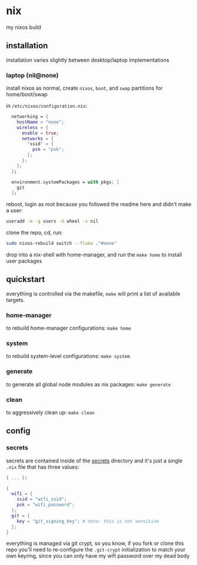 # nix

my nixos build

## installation

installation varies slightly between desktop/laptop implementations

### laptop (nil@none)

install nixos as normal, create `nixos`, `boot`, and `swap` partitions for home/boot/swap

in `/etc/nixos/configuration.nix`:

```nix
  networking = {
    hostName = "none";
    wireless = {
      enable = true;
      networks = {
        "ssid" = {
          psk = "psk";
        };
      };
    };
  };

  environment.systemPackages = with pkgs; [
    git
  ];
```

reboot, login as root because you followed the readme here and didn't make a user:

```bash
useradd -m -g users -G wheel -s nil
```

clone the repo, cd, run:

```bash
sudo nixos-rebuild switch --flake ."#none"
```

drop into a nix-shell with home-manager, and run the `make home` to install user packages

## quickstart

everything is controlled via the makefile, `make` will print a list of available targets.

### home-manager

to rebuild home-manager configurations: `make home`

### system

to rebuild system-level configurations: `make system`

### generate

to generate all global node modules as nix packages: `make generate`

### clean

to aggressively clean up: `make clean`

## config

### secrets

secrets are contained inside of the [secrets](./secrets) directory and it's just a single `.nix` file that has three values:

```nix
{ ... }:

{
  wifi = {
    ssid = "wifi_ssid";
    psk = "wifi_password";
  };
  git = {
    key = "git_signing_key"; # note: this is not sensitive
  };
}
```

everything is managed via git crypt, so you know, if you fork or clone this repo you'll need to re-configure the `.git-crypt` initialization to match your own keyring, since you can only have my wifi password over my dead body
